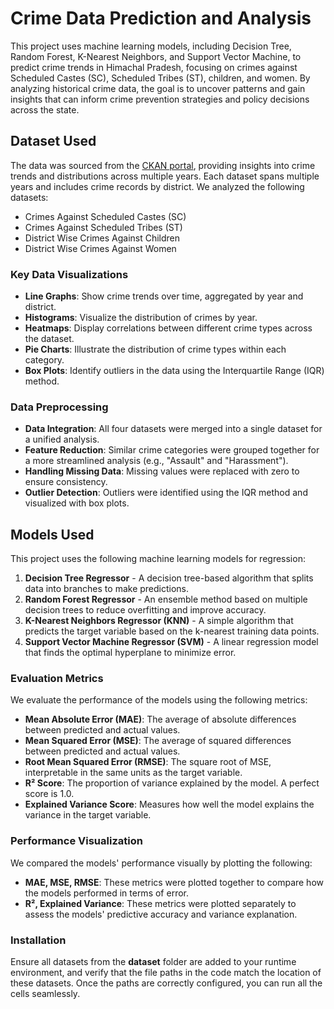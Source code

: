 # Crime Data Prediction and Analysis

This project uses machine learning models, including Decision Tree, Random Forest, K-Nearest Neighbors, and Support Vector Machine, to predict crime trends in Himachal Pradesh, focusing on crimes against Scheduled Castes (SC), Scheduled Tribes (ST), children, and women. By analyzing historical crime data, the goal is to uncover patterns and gain insights that can inform crime prevention strategies and policy decisions across the state.

## Dataset Used
The data was sourced from the [CKAN portal](https://ckan.himdataportal.com/dataset/crime-statistics), providing insights into crime trends and distributions across multiple years. Each dataset spans multiple years and includes crime records by district. We analyzed the following datasets:
- Crimes Against Scheduled Castes (SC)
- Crimes Against Scheduled Tribes (ST)
- District Wise Crimes Against Children
- District Wise Crimes Against Women

### Key Data Visualizations

- **Line Graphs**: Show crime trends over time, aggregated by year and district.
- **Histograms**: Visualize the distribution of crimes by year.
- **Heatmaps**: Display correlations between different crime types across the dataset.
- **Pie Charts**: Illustrate the distribution of crime types within each category.
- **Box Plots**: Identify outliers in the data using the Interquartile Range (IQR) method.

### Data Preprocessing

- **Data Integration**: All four datasets were merged into a single dataset for a unified analysis.
- **Feature Reduction**: Similar crime categories were grouped together for a more streamlined analysis (e.g., "Assault" and "Harassment").
- **Handling Missing Data**: Missing values were replaced with zero to ensure consistency.
- **Outlier Detection**: Outliers were identified using the IQR method and visualized with box plots.

## Models Used

This project uses the following machine learning models for regression:

1. **Decision Tree Regressor** - A decision tree-based algorithm that splits data into branches to make predictions.
2. **Random Forest Regressor** - An ensemble method based on multiple decision trees to reduce overfitting and improve accuracy.
3. **K-Nearest Neighbors Regressor (KNN)** - A simple algorithm that predicts the target variable based on the k-nearest training data points.
4. **Support Vector Machine Regressor (SVM)** - A linear regression model that finds the optimal hyperplane to minimize error.

### Evaluation Metrics

We evaluate the performance of the models using the following metrics:

- **Mean Absolute Error (MAE)**: The average of absolute differences between predicted and actual values.
- **Mean Squared Error (MSE)**: The average of squared differences between predicted and actual values.
- **Root Mean Squared Error (RMSE)**: The square root of MSE, interpretable in the same units as the target variable.
- **R² Score**: The proportion of variance explained by the model. A perfect score is 1.0.
- **Explained Variance Score**: Measures how well the model explains the variance in the target variable.

### Performance Visualization

We compared the models' performance visually by plotting the following:

- **MAE, MSE, RMSE**: These metrics were plotted together to compare how the models performed in terms of error.
- **R², Explained Variance**: These metrics were plotted separately to assess the models' predictive accuracy and variance explanation.

### Installation

Ensure all datasets from the **dataset** folder are added to your runtime environment, and verify that the file paths in the code match the location of these datasets. Once the paths are correctly configured, you can run all the cells seamlessly.


